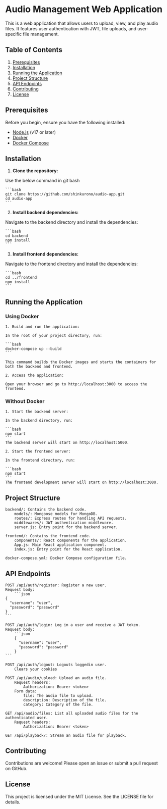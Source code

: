 # Audio Management Web Application

This is a web application that allows users to upload, view, and play audio files. It features user authentication with JWT, file uploads, and user-specific file management.

## Table of Contents

1. [Prerequisites](#prerequisites)
2. [Installation](#installation)
3. [Running the Application](#running-the-application)
4. [Project Structure](#project-structure)
5. [API Endpoints](#api-endpoints)
6. [Contributing](#contributing)
7. [License](#license)

## Prerequisites

Before you begin, ensure you have the following installed:

- [Node.js](https://nodejs.org/) (v17 or later)
- [Docker](https://www.docker.com/products/docker-desktop)
- [Docker Compose](https://docs.docker.com/compose/)

## Installation

1. **Clone the repository:**

Use the below command in git bash

    ```bash
    git clone https://github.com/shinkurono/audio-app.git
    cd audio-app
    ```

2. **Install backend dependencies:**

Navigate to the backend directory and install the dependencies:

    ```bash
    cd backend
    npm install
    ```

3. **Install frontend dependencies:**

Navigate to the frontend directory and install the dependencies:

    ```bash
    cd ../frontend
    npm install
    ```

## Running the Application
### Using Docker

    1. Build and run the application:

    In the root of your project directory, run:

    ```bash
    docker-compose up --build
    ```

    This command builds the Docker images and starts the containers for both the backend and frontend.

    2. Access the application:

    Open your browser and go to http://localhost:3000 to access the frontend.

### Without Docker

    1. Start the backend server:

    In the backend directory, run:

    ```bash
    npm start
    ```
    The backend server will start on http://localhost:5000.

    2. Start the frontend server:

    In the frontend directory, run:

    ```bash
    npm start
    ```
    The frontend development server will start on http://localhost:3000.

## Project Structure

    backend/: Contains the backend code.
        models/: Mongoose models for MongoDB.
        routes/: Express routes for handling API requests.
        middlewares/: JWT authentication middleware.
        server.js: Entry point for the backend server.

    frontend/: Contains the frontend code.
        components/: React components for the application.
        App.js: Main React application component.
        index.js: Entry point for the React application.

    docker-compose.yml: Docker Compose configuration file.

## API Endpoints

    POST /api/auth/register: Register a new user.
    Request body:
        ```json
    {
      "username": "user",
      "password": "password"
    }
    ```

    POST /api/auth/login: Log in a user and receive a JWT token.
    Request body:
        ```json
        {
          "username": "user",
          "password": "password"
        }
    ```

    POST /api/auth/logout: Logouts loggedin user.
        Clears your cookies

    POST /api/audio/upload: Upload an audio file.
        Request headers:
            Authorization: Bearer <token>
        Form data:
            file: The audio file to upload.
            description: Description of the file.
            category: Category of the file.

    GET /api/audio/files: List all uploaded audio files for the authenticated user.
        Request headers:
            Authorization: Bearer <token>

    GET /api/playback/: Stream an audio file for playback.

## Contributing

Contributions are welcome! Please open an issue or submit a pull request on GitHub.

## License

This project is licensed under the MIT License. See the LICENSE file for details.
